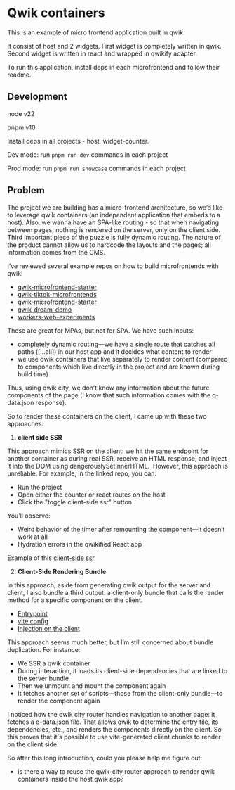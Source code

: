 # Qwik containers

This is an example of micro frontend application built in qwik.

It consist of host and 2 widgets. First widget is completely written in qwik.
Second widget is written in react and wrapped in qwikify adapter.

To run this application, install deps in each microfrontend and follow their readme.

## Development

node v22

pnpm v10


Install deps in all projects - host, widget-counter.


Dev mode: run `pnpm run dev` commands in each project


Prod mode: run `pnpm run showcase` commands in each project

## Problem

The project we are building has a micro-frontend architecture, so we’d like to leverage qwik containers (an independent application that embeds to a host). Also, we wanna have an SPA-like routing - so that when navigating between pages, nothing is rendered on the server, only on the client side. Third important piece of the puzzle is fully dynamic routing. The nature of the product cannot allow us to hardcode the layouts and the pages; all information comes from the CMS.

I’ve reviewed several example repos on how to build microfrontends with qwik:
- [qwik-microfrontend-starter](https://github.com/gioboa/qwik-microfrontend-starter/)
- [qwik-tiktok-microfrontends](https://github.com/gioboa/qwik-tiktok-microfrontends)
- [qwik-microfrontend-starter](https://github.com/gioboa/qwik-microfrontend-starter)
- [qwik-dream-demo](https://github.com/gioboa/qwik-dream-demo)
- [workers-web-experiments](https://github.com/cloudflare/workers-web-experiments)

These are great for MPAs, but not for SPA. We have such inputs:
- completely dynamic routing—we have a single route that catches all paths ([...all]) in our host app and it decides what content to render
- we use qwik containers that live separately to render content (compared to components which live directly in the project and are known during build time)

Thus, using qwik city, we don’t know any information about the future components of the page (I know that such information comes with the q-data.json response).

So to render these containers on the client, I came up with these two approaches:

1. **client side SSR** 

This approach mimics SSR on the client: we hit the same endpoint for another container as during real SSR, receive an HTML response, and inject it into the DOM using dangerouslySetInnerHTML.  However, this approach is unreliable. For example, in the linked repo, you can:
* Run the project
* Open either the counter or react routes on the host
* Click the "toggle client-side ssr" button

You’ll observe:
* Weird behavior of the timer after remounting the component—it doesn’t work at all
* Hydration errors in the qwikified React app

Example of this [client-side ssr](https://github.com/sashkashishka/qwik-containers/blob/main/host/src/components/RemoteContainer/index.tsx#L35)


2. **Client-Side Rendering Bundle**

In this approach, aside from generating qwik output for the server and client, I also bundle a third output: a client-only bundle that calls the render method for a specific component on the client.
- [Entrypoint](https://github.com/sashkashishka/qwik-containers/blob/main/widget-counter/src/widget/client.tsx)
- [vite config](https://github.com/sashkashishka/qwik-containers/blob/main/widget-counter/vite.config.ts#L22)
- [Injection on the client](https://github.com/sashkashishka/qwik-containers/blob/main/host/src/components/RemoteContainer/index.tsx#L106)

This approach seems much better, but I’m still concerned about bundle duplication. For instance:
* We SSR a qwik container
* During interaction, it loads its client-side dependencies that are linked to the server bundle
* Then we unmount and mount the component again
* It fetches another set of scripts—those from the client-only bundle—to render the component again

I noticed how the qwik city router handles navigation to another page: it fetches a q-data.json file. That allows qwik to determine the entry file, its dependencies, etc., and renders the components directly on the client.
So this proves that it's possible to use vite-generated client chunks to render on the client side.

So after this long introduction, could you please help me figure out:
* is there a way to reuse the qwik-city router approach to render qwik containers inside the host qwik app?
